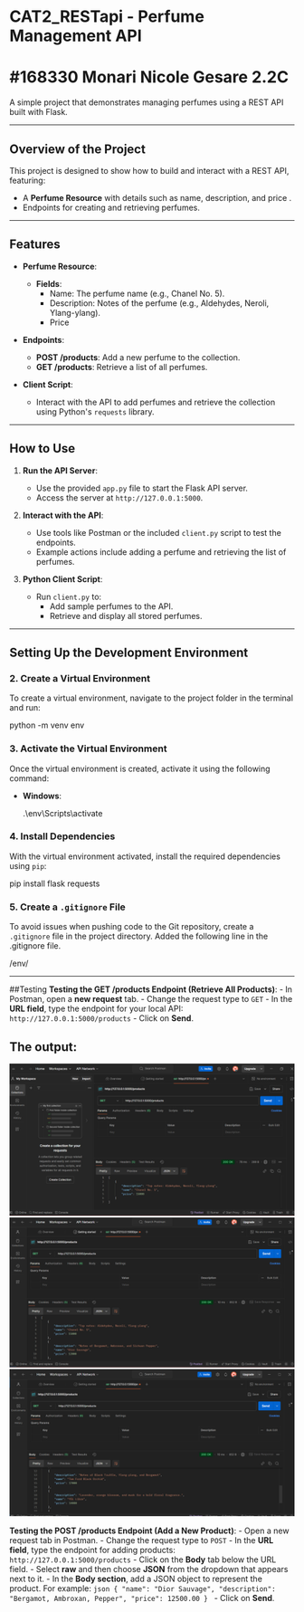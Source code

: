 # CAT2_RESTapi - Perfume Management API  
# #168330 Monari Nicole Gesare 2.2C  

A simple project that demonstrates managing perfumes using a REST API built with Flask.

---

## Overview of the Project  

This project is designed to show how to build and interact with a REST API, featuring:  
- A **Perfume Resource** with details such as name, description, and price .  
- Endpoints for creating and retrieving perfumes.  

---

## Features  

- **Perfume Resource**:  
  - **Fields**:  
    - Name: The perfume name (e.g., Chanel No. 5).  
    - Description: Notes of the perfume (e.g., Aldehydes, Neroli, Ylang-ylang).  
    - Price  

- **Endpoints**:  
  - **POST /products**: Add a new perfume to the collection.  
  - **GET /products**: Retrieve a list of all perfumes.  

- **Client Script**:  
  - Interact with the API to add perfumes and retrieve the collection using Python's `requests` library.  

---

## How to Use  

1. **Run the API Server**:  
   - Use the provided `app.py` file to start the Flask API server.  
   - Access the server at `http://127.0.0.1:5000`.

2. **Interact with the API**:  
   - Use tools like Postman or the included `client.py` script to test the endpoints.  
   - Example actions include adding a perfume and retrieving the list of perfumes.  

3. **Python Client Script**:  
   - Run `client.py` to:  
     - Add sample perfumes to the API.  
     - Retrieve and display all stored perfumes.  

---

## Setting Up the Development Environment

### 2. Create a Virtual Environment
 To create a virtual environment, navigate to the project folder in the terminal and run:

python -m venv env

### 3. Activate the Virtual Environment
Once the virtual environment is created, activate it using the following command:

- **Windows**:
  
  .\env\Scripts\activate
  

### 4. Install Dependencies
With the virtual environment activated, install the required dependencies using `pip`:


pip install flask requests

### 5. Create a `.gitignore` File
To avoid issues when pushing code to the Git repository, create a `.gitignore` file in the project directory. Added the following line in the .gitignore file.

/env/

---


##Testing
 **Testing the GET /products Endpoint (Retrieve All Products)**:
    - In Postman, open a **new request** tab.
    - Change the request type to `GET`
    - In the **URL field**, type the endpoint for your local API:  
      `http://127.0.0.1:5000/products`
    - Click on **Send**.

## The output:
![Project Screenshot](images/demo5.png)
![Project Screenshot](images/demo6.png)
![Project Screenshot](images/demo7.png)

 **Testing the POST /products Endpoint (Add a New Product)**:
    - Open a new request tab in Postman.
    - Change the request type to `POST` 
    - In the **URL field**, type the endpoint for adding products:  
      `http://127.0.0.1:5000/products`
    - Click on the **Body** tab below the URL field.
    - Select **raw** and then choose **JSON** from the dropdown that appears next to it.
    - In the **Body section**, add a JSON object to represent the product. For example:
      ```json
      {
        "name": "Dior Sauvage",
        "description": "Bergamot, Ambroxan, Pepper",
        "price": 12500.00
      }
      ```
    - Click on **Send**.


